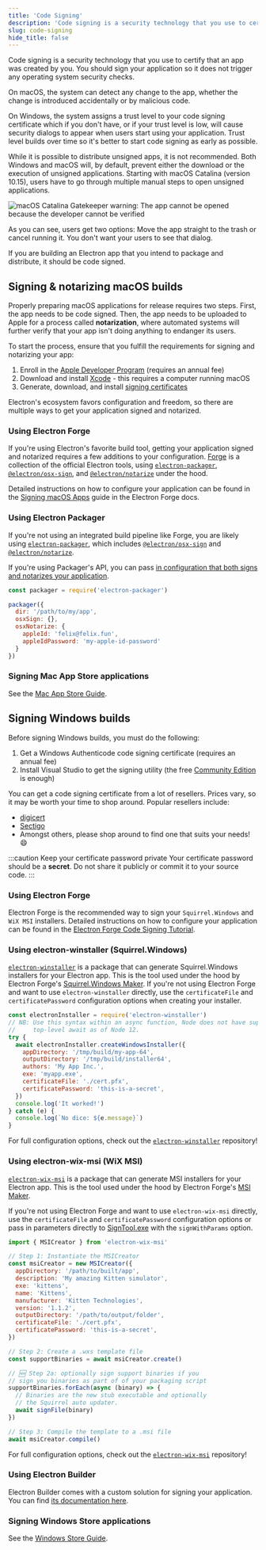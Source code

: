 ```yaml
---
title: 'Code Signing'
description: 'Code signing is a security technology that you use to certify that an app was created by you.'
slug: code-signing
hide_title: false
---
```


Code signing is a security technology that you use to certify that an app was
created by you. You should sign your application so it does not trigger any
operating system security checks.

On macOS, the system can detect any change to the app, whether the change is
introduced accidentally or by malicious code.

On Windows, the system assigns a trust level to your code signing certificate
which if you don't have, or if your trust level is low, will cause security
dialogs to appear when users start using your application. Trust level builds
over time so it's better to start code signing as early as possible.

While it is possible to distribute unsigned apps, it is not recommended. Both
Windows and macOS will, by default, prevent either the download or the execution
of unsigned applications. Starting with macOS Catalina (version 10.15), users
have to go through multiple manual steps to open unsigned applications.

![macOS Catalina Gatekeeper warning: The app cannot be opened because the developer cannot be verified](../images/gatekeeper.png)

As you can see, users get two options: Move the app straight to the trash or
cancel running it. You don't want your users to see that dialog.

If you are building an Electron app that you intend to package and distribute,
it should be code signed.

## Signing & notarizing macOS builds

Properly preparing macOS applications for release requires two steps. First, the
app needs to be code signed. Then, the app needs to be uploaded to Apple for a
process called **notarization**, where automated systems will further verify that
your app isn't doing anything to endanger its users.

To start the process, ensure that you fulfill the requirements for signing and
notarizing your app:

1. Enroll in the [Apple Developer Program][] (requires an annual fee)
2. Download and install [Xcode][] - this requires a computer running macOS
3. Generate, download, and install [signing certificates][]

Electron's ecosystem favors configuration and freedom, so there are multiple
ways to get your application signed and notarized.

### Using Electron Forge

If you're using Electron's favorite build tool, getting your application signed
and notarized requires a few additions to your configuration. [Forge](https://electronforge.io) is a
collection of the official Electron tools, using [`electron-packager`][],
[`@electron/osx-sign`][], and [`@electron/notarize`][] under the hood.

Detailed instructions on how to configure your application can be found in the
[Signing macOS Apps](https://www.electronforge.io/guides/code-signing/code-signing-macos) guide in
the Electron Forge docs.

### Using Electron Packager

If you're not using an integrated build pipeline like Forge, you
are likely using [`electron-packager`][], which includes [`@electron/osx-sign`][] and
[`@electron/notarize`][].

If you're using Packager's API, you can pass [in configuration that both signs
and notarizes your application](https://electron.github.io/electron-packager/main/interfaces/electronpackager.options.html).

```js
const packager = require('electron-packager')

packager({
  dir: '/path/to/my/app',
  osxSign: {},
  osxNotarize: {
    appleId: 'felix@felix.fun',
    appleIdPassword: 'my-apple-id-password'
  }
})
```

### Signing Mac App Store applications

See the [Mac App Store Guide][].

## Signing Windows builds

Before signing Windows builds, you must do the following:

1. Get a Windows Authenticode code signing certificate (requires an annual fee)
2. Install Visual Studio to get the signing utility (the free [Community
   Edition](https://visualstudio.microsoft.com/vs/community/) is enough)

You can get a code signing certificate from a lot of resellers. Prices vary, so
it may be worth your time to shop around. Popular resellers include:

- [digicert](https://www.digicert.com/dc/code-signing/microsoft-authenticode.htm)
- [Sectigo](https://sectigo.com/ssl-certificates-tls/code-signing)
- Amongst others, please shop around to find one that suits your needs! 😄

:::caution Keep your certificate password private
Your certificate password should be a **secret**. Do not share it publicly or
commit it to your source code.
:::

### Using Electron Forge

Electron Forge is the recommended way to sign your `Squirrel.Windows` and `WiX MSI` installers. Detailed instructions on how to configure your application can be found in the [Electron Forge Code Signing Tutorial](https://www.electronforge.io/guides/code-signing/code-signing-macos).

### Using electron-winstaller (Squirrel.Windows)

[`electron-winstaller`][] is a package that can generate Squirrel.Windows installers for your
Electron app. This is the tool used under the hood by Electron Forge's
[Squirrel.Windows Maker][maker-squirrel]. If you're not using Electron Forge and want to use
`electron-winstaller` directly, use the `certificateFile` and `certificatePassword` configuration
options when creating your installer.

```js {10-11}
const electronInstaller = require('electron-winstaller')
// NB: Use this syntax within an async function, Node does not have support for
//     top-level await as of Node 12.
try {
  await electronInstaller.createWindowsInstaller({
    appDirectory: '/tmp/build/my-app-64',
    outputDirectory: '/tmp/build/installer64',
    authors: 'My App Inc.',
    exe: 'myapp.exe',
    certificateFile: './cert.pfx',
    certificatePassword: 'this-is-a-secret',
  })
  console.log('It worked!')
} catch (e) {
  console.log(`No dice: ${e.message}`)
}
```

For full configuration options, check out the [`electron-winstaller`][] repository!

### Using electron-wix-msi (WiX MSI)

[`electron-wix-msi`][] is a package that can generate MSI installers for your
Electron app. This is the tool used under the hood by Electron Forge's [MSI Maker][maker-msi].

If you're not using Electron Forge and want to use `electron-wix-msi` directly, use the
`certificateFile` and `certificatePassword` configuration options
or pass in parameters directly to [SignTool.exe][] with the `signWithParams` option.

```js {12-13}
import { MSICreator } from 'electron-wix-msi'

// Step 1: Instantiate the MSICreator
const msiCreator = new MSICreator({
  appDirectory: '/path/to/built/app',
  description: 'My amazing Kitten simulator',
  exe: 'kittens',
  name: 'Kittens',
  manufacturer: 'Kitten Technologies',
  version: '1.1.2',
  outputDirectory: '/path/to/output/folder',
  certificateFile: './cert.pfx',
  certificatePassword: 'this-is-a-secret',
})

// Step 2: Create a .wxs template file
const supportBinaries = await msiCreator.create()

// 🆕 Step 2a: optionally sign support binaries if you
// sign you binaries as part of of your packaging script
supportBinaries.forEach(async (binary) => {
  // Binaries are the new stub executable and optionally
  // the Squirrel auto updater.
  await signFile(binary)
})

// Step 3: Compile the template to a .msi file
await msiCreator.compile()
```

For full configuration options, check out the [`electron-wix-msi`][] repository!

### Using Electron Builder

Electron Builder comes with a custom solution for signing your application. You
can find [its documentation here](https://www.electron.build/code-signing).

### Signing Windows Store applications

See the [Windows Store Guide][].

[apple developer program]: https://developer.apple.com/programs/
[`@electron/osx-sign`]: https://github.com/electron/osx-sign
[`electron-packager`]: https://github.com/electron/electron-packager
[`@electron/notarize`]: https://github.com/electron/notarize
[`electron-winstaller`]: https://github.com/electron/windows-installer
[`electron-wix-msi`]: https://github.com/electron-userland/electron-wix-msi
[xcode]: https://developer.apple.com/xcode
[signing certificates]: https://developer.apple.com/support/certificates/
[mac app store guide]: ./mac-app-store-submission-guide.md
[windows store guide]: ./windows-store-guide.md
[maker-squirrel]: https://www.electronforge.io/config/makers/squirrel.windows
[maker-msi]: https://www.electronforge.io/config/makers/wix-msi
[signtool.exe]: https://learn.microsoft.com/en-us/dotnet/framework/tools/signtool-exe
